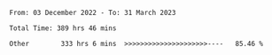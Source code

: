 <!--START_SECTION:waka-->

```text
From: 03 December 2022 - To: 31 March 2023

Total Time: 389 hrs 46 mins

Other        333 hrs 6 mins  >>>>>>>>>>>>>>>>>>>>>----   85.46 %
```

<!--END_SECTION:waka-->